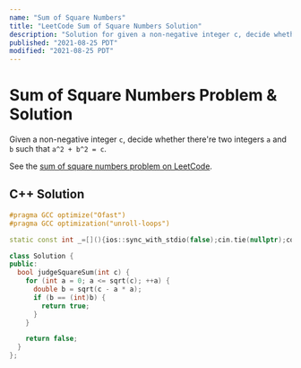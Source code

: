 ```yaml
---
name: "Sum of Square Numbers"
title: "LeetCode Sum of Square Numbers Solution"
description: "Solution for given a non-negative integer c, decide whether there're two integers a and b such that a2 + b2 = c."
published: "2021-08-25 PDT"
modified: "2021-08-25 PDT"
---
```


# Sum of Square Numbers Problem & Solution

Given a non-negative integer `c`, decide whether there're two integers `a` and `b` such that `a^2 + b^2 = c`.

See the [sum of square numbers problem on LeetCode](https://leetcode.com/problems/sum-of-square-numbers).

## C++ Solution

```cpp
#pragma GCC optimize("Ofast")
#pragma GCC optimization("unroll-loops")

static const int _=[](){ios::sync_with_stdio(false);cin.tie(nullptr);cout.tie(nullptr);return 0;}();

class Solution {
public:
  bool judgeSquareSum(int c) {
    for (int a = 0; a <= sqrt(c); ++a) {
      double b = sqrt(c - a * a);
      if (b == (int)b) {
        return true;
      }
    }

    return false;
  }
};
```
